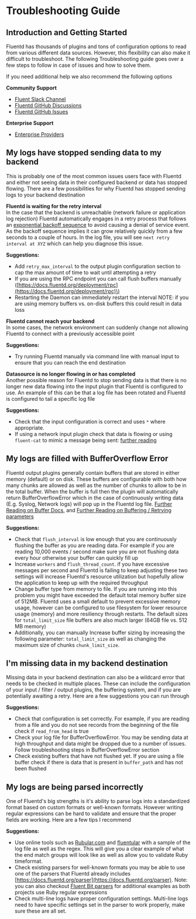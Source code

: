 # Troubleshooting Guide

## Introduction and Getting Started

Fluentd has thousands of plugins and tons of configuration options to read from various different data sources. However, this flexibility can also make it difficult to troubleshoot. The following Troubleshooting guide goes over a few steps to follow in case of issues and how to solve them.

If you need additional help we also recommend the following options

**Community Support**

* [Fluent Slack Channel](https://slack.fluentd.org)
* [Fluentd GitHub Discussions](https://github.com/fluent/fluentd/discussions)
* [Fluentd GitHub Issues](https://github.com/fluent/fluentd/issues)

**Enterprise Support**

* [Enterprise Providers](https://www.fluentd.org/enterprise_services)

## My logs have stopped sending data to my backend

This is probably one of the most common issues users face with Fluentd and either not seeing data in their configured backend or data has stopped flowing. There are a few possibilities for why Fluentd has stopped sending logs to your backend destination

**Fluentd is waiting for the retry interval**  
In the case that the backend is unreachable \(network failure or application log rejection\) Fluentd automatically engages in a retry process that follows an [exponential backoff sequence](https://docs.fluentd.org/buffer#how-exponential-backoff-works) to avoid causing a denial of service event. As the backoff sequence implies it can grow relatively quickly from a few seconds to a couple of hours. In the log file, you will see `next retry interval at XYZ` which can help you diagnose this issue.

**Suggestions:**

* Add `retry_max_interval` to the output plugin configuration section to cap the max amount of time to wait until attempting a retry
* If you are using the RPC endpoint you can call flush buffers manually \([https://docs.fluentd.org/deployment/rpc](https://docs.fluentd.org/deployment/rpc)\)
* Restarting the Daemon can immediately restart the interval NOTE: if you are using memory buffers vs. on-disk buffers this could result in data loss

**Fluentd cannot reach your backend**  
In some cases, the network environment can suddenly change not allowing Fluentd to connect with a previously accessible point

**Suggestions:**

* Try running Fluentd manually via command line with manual input to ensure that you can reach the end destination

**Datasource is no longer flowing in or has completed**  
Another possible reason for Fluentd to stop sending data is that there is no longer new data flowing into the input plugin that Fluentd is configured to use. An example of this can be that a log file has been rotated and Fluentd is configured to tail a specific log file

**Suggestions:**

* Check that the input configuration is correct and uses `*` where appropriate.
* If using a network input plugin check that data is flowing or using `fluent-cat` to mimic a message being sent: [further reading](https://docs.fluentd.org/deployment/command-line-option#fluent-cat)

## **My logs are filled with BufferOverflow Error**

Fluentd output plugins generally contain buffers that are stored in either memory \(default\) or on disk. These buffers are configurable with both how many chunks are allowed as well as the number of chunks to allow to be in the total buffer. When the buffer is full then the plugin will automatically return BufferOverflowError which in the case of continuously writing data \(E.g. Syslog, Network logs\) will pop up in the Fluentd log file. [Further Reading on Buffer Docs](https://docs.fluentd.org/configuration/buffer-section), and [Further Reading on Buffering / Retrying parameters](https://docs.fluentd.org/output#buffering-retrying-parameters)

**Suggestions:**

* Check that `flush_interval` is low enough that you are continuously flushing the buffer as you are reading data. For example if you are reading 10,000 events / second make sure you are not flushing data every hour otherwise your buffer can quickly fill up
* Increase `workers` and `flush_thread_count`. if you have excessive messages per second and Fluentd is failing to keep adjusting these two settings will increase Fluentd's resource utilization but hopefully allow the application to keep up with the required throughput
* Change buffer type from memory to file. If you are running into this problem you might have exceeded the default total memory buffer size of 512MB. Fluentd uses a small default to prevent excessive memory usage, however can be configured to use filesystem for lower resource usage \(memory\) and more resiliency through restarts. The default sizes for `total_limit_size` file buffers are also much larger \(64GB file vs. 512 MB memory\)
* Additionally, you can manually Increase buffer sizing by increasing the following parameter: `total_limit_size` as well as changing the maximum size of chunks `chunk_limit_size`.

## I'm missing data in my backend destination

Missing data in your backend destination can also be a wildcard error that needs to be checked in multiple places. These can include the configuration of your input / filter / output plugins, the buffering system, and if you are potentially awaiting a retry. Here are a few suggestions you can run through

**Suggestions:**

* Check that configuration is set correctly. For example, if you are reading from a file and you do not see records from the beginning of the file check if `read_from_head` is true
* Check your log file for BufferOverflowError. You may be sending data at high throughput and data might be dropped due to a number of issues. Follow troubleshooting steps in BufferOverflowError section
* Check existing buffers that have not flushed yet. If you are using a file buffer check if there is data that is present in `buffer_path` and has not been flushed

## My logs are being parsed incorrectly

One of Fluentd's big strengths is it's ability to parse logs into a standardized format based on custom formats or well-known formats. However writing regular expressions can be hard to validate and ensure that the proper fields are working. Here are a few tips I recommend

**Suggestions:**

* Use online tools such as [Rubular.com](https://rubular.com) and [fluentular](https://fluentular.herokuapp.com/) with a sample of the log file as well as the regex. This will give you a clear example of what the end match groups will look like as well as allow you to validate Ruby timeformat.
* Check existing parsers for well-known formats you may be able to use one of the parsers that Fluentd already includes [https://docs.fluentd.org/parser](https://docs.fluentd.org/parser). Note: you can also checkout [Fluent Bit parsers](https://github.com/fluent/fluent-bit/blob/master/conf/parsers.conf) for additional examples as both projects use Ruby regular expressions
* Check multi-line logs have proper configuration settings. Multi-line logs need to have specific settings set in the parser to work properly, make sure these are all set.



